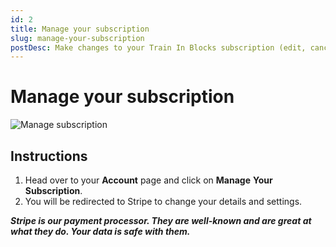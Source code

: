 ```yaml
---
id: 2
title: Manage your subscription
slug: manage-your-subscription
postDesc: Make changes to your Train In Blocks subscription (edit, cancel).
---
```


# Manage your subscription

![Manage subscription](/help-img/2.gif)

## Instructions

1. Head over to your **Account** page and click on **Manage** **Your** **Subscription**.
2. You will be redirected to Stripe to change your details and settings.

**_Stripe is our payment processor. They are well-known and are great at what they do. Your data is safe with them._**
